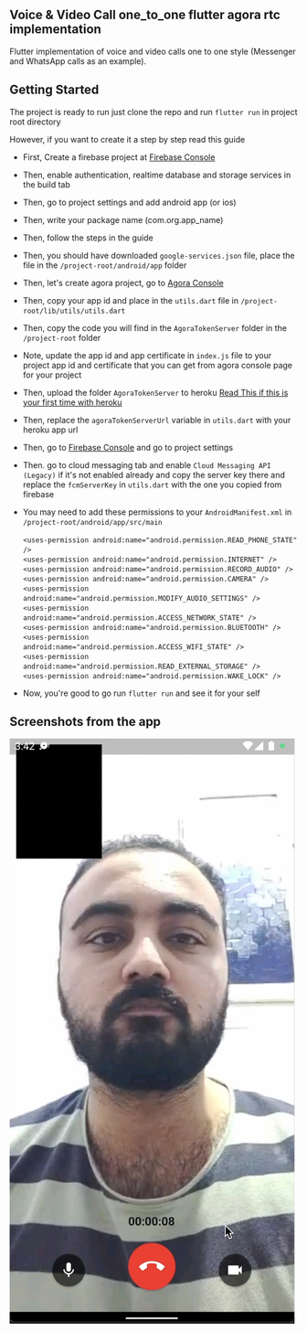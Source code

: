 ## Voice & Video Call one_to_one flutter agora rtc implementation

Flutter implementation of voice and video calls one to one style (Messenger and WhatsApp calls as an example).

## Getting Started

The project is ready to run just clone the repo and run `flutter run` in project root directory

However, if you want to create it a step by step read this guide

- First, Create a firebase project at [Firebase Console](https://console.firebase.google.com/)
- Then, enable authentication, realtime database and storage services in the build tab
- Then, go to project settings and add android app (or ios) 
- Then, write your package name (com.org.app_name)
- Then, follow the steps in the guide 
- Then, you should have downloaded `google-services.json` file, place the file in the `/project-root/android/app` folder
- Then, let's create agora project, go to [Agora Console](https://console.agora.io/)
- Then, copy your app id and place in the `utils.dart` file in `/project-root/lib/utils/utils.dart`
- Then, copy the code you will find in the `AgoraTokenServer` folder in the `/project-root` folder
- Note, update the app id and app certificate in `index.js` file to your project app id and certificate that you can get from agora console page for your project
- Then, upload the folder `AgoraTokenServer` to heroku [Read This if this is your first time with heroku](https://devcenter.heroku.com/articles/deploying-nodejs)
- Then, replace the `agoraTokenServerUrl` variable in `utils.dart` with your heroku app url
- Then, go to [Firebase Console](https://console.firebase.google.com/) and go to project settings
- Then. go to cloud messaging tab and enable `Cloud Messaging API (Legacy)` if it's not enabled already and copy the server key there and replace the `fcmServerKey` in `utils.dart` with the one you copied from firebase
- You may need to add these permissions to your `AndroidManifest.xml` in `/project-root/android/app/src/main`

  `<uses-permission android:name="android.permission.READ_PHONE_STATE" />`                                                                                
  `<uses-permission android:name="android.permission.INTERNET" />`                                                                                        
  `<uses-permission android:name="android.permission.RECORD_AUDIO" />`                                                                                    
  `<uses-permission android:name="android.permission.CAMERA" />`                                                                                          
  `<uses-permission android:name="android.permission.MODIFY_AUDIO_SETTINGS" />`                                                                           
  `<uses-permission android:name="android.permission.ACCESS_NETWORK_STATE" />`                                                                            
  `<uses-permission android:name="android.permission.BLUETOOTH" />`                                                                                       
  `<uses-permission android:name="android.permission.ACCESS_WIFI_STATE" />`                                                                               
  `<uses-permission android:name="android.permission.READ_EXTERNAL_STORAGE" />`                                                                           
  `<uses-permission android:name="android.permission.WAKE_LOCK" />`   
  
 - Now, you're good to go run `flutter run` and see it for your self
 
 
 ## Screenshots from the app
![alt text](https://github.com/nader1414518/voice-video-call-one-to-one-agora/blob/screenshots/Screen%20Shot%202022-07-26%20at%2006.38.58.png)
